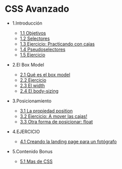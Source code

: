 # CSS Avanzado

- 1.Introducción

  - [1.1 Objetivos](/04-css2/1.1-objetivos)
  - [1.2 Selectores](/04-css2/1.2-selectores)
  - [1.3 Ejercicio: Practicando con cajas](/04-css2/1.3-ejercicio)
  - [1.4 Pseudoselectores](/04-css2/1.4-pseudoselectores)
  - [1.5 Ejercicio](/04-css2/1.5-ejercicio)

- 2.El Box Model

  - [2.1 Qué es el box model](/04-css2/2.1-box-model)
  - [2.2 Ejercicio](/04-css2/2.2-ejercicio)
  - [2.3 El width](/04-css2/2.3-width)
  - [2.4 El body-sizing](/04-css2/2.4-body-sizing)

- 3.Posicionamiento

  - [3.1 La propiedad position](/04-css2/3.1-posicionamiento)
  - [3.2 Ejercicio: A mover las cajas!](/04-css2/3.2-ejercicio)
  - [3.3 Otra forma de posicionar: float](/04-css2/3.3-float)

- 4.EJERCICIO

  - [4.1 Creando la landing page para un fotógrafo](/04-css2/4.1-ejercicio)

- 5.Contenido Bonus

  - [5.1 Mas de CSS](/04-css2/5.1-bonus)
